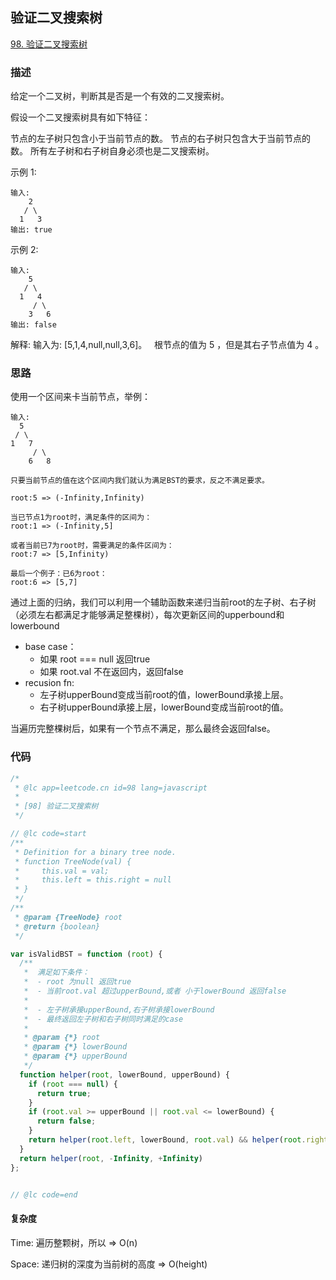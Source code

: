 ## 验证二叉搜索树

[98. 验证二叉搜索树](https://leetcode-cn.com/problems/validate-binary-search-tree/)

### 描述

给定一个二叉树，判断其是否是一个有效的二叉搜索树。

假设一个二叉搜索树具有如下特征：

节点的左子树只包含小于当前节点的数。
节点的右子树只包含大于当前节点的数。
所有左子树和右子树自身必须也是二叉搜索树。

示例 1:

```
输入:
    2
   / \
  1   3
输出: true
```

示例 2:

```
输入:
    5
   / \
  1   4
     / \
    3   6
输出: false
```

解释: 输入为: [5,1,4,null,null,3,6]。
     根节点的值为 5 ，但是其右子节点值为 4 。

### 思路

  使用一个区间来卡当前节点，举例：

  ```
  输入:
    5
   / \
  1   7
     / \
    6   8

只要当前节点的值在这个区间内我们就认为满足BST的要求，反之不满足要求。

root:5 => (-Infinity,Infinity)

当已节点1为root时，满足条件的区间为：
root:1 => (-Infinity,5]

或者当前已7为root时，需要满足的条件区间为：
root:7 => [5,Infinity)

最后一个例子：已6为root：
root:6 => [5,7]

```

通过上面的归纳，我们可以利用一个辅助函数来递归当前root的左子树、右子树（必须左右都满足才能够满足整棵树），每次更新区间的upperbound和lowerbound
  - base case：
    - 如果 root === null 返回true
    - 如果 root.val 不在返回内，返回false
  - recusion fn:
    - 左子树upperBound变成当前root的值，lowerBound承接上层。
    - 右子树upperBound承接上层，lowerBound变成当前root的值。

当遍历完整棵树后，如果有一个节点不满足，那么最终会返回false。

### 代码

```js
/*
 * @lc app=leetcode.cn id=98 lang=javascript
 *
 * [98] 验证二叉搜索树
 */

// @lc code=start
/**
 * Definition for a binary tree node.
 * function TreeNode(val) {
 *     this.val = val;
 *     this.left = this.right = null
 * }
 */
/**
 * @param {TreeNode} root
 * @return {boolean}
 */

var isValidBST = function (root) {
  /**
   *  满足如下条件：
   *  - root 为null 返回true
   *  - 当前root.val 超过upperBound,或者 小于lowerBound 返回false
   *  
   *  - 左子树承接upperBound,右子树承接lowerBound
   *  - 最终返回左子树和右子树同时满足的case
   *
   * @param {*} root
   * @param {*} lowerBound
   * @param {*} upperBound
   */
  function helper(root, lowerBound, upperBound) {
    if (root === null) {
      return true;
    }
    if (root.val >= upperBound || root.val <= lowerBound) {
      return false;
    }
    return helper(root.left, lowerBound, root.val) && helper(root.right, root.val, upperBound)
  }
  return helper(root, -Infinity, +Infinity)
};


// @lc code=end
```

#### 复杂度

Time: 遍历整颗树，所以 => O(n)

Space: 递归树的深度为当前树的高度 => O(height)
